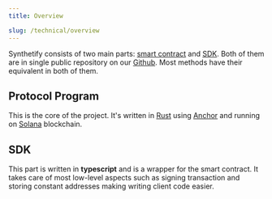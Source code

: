 ```yaml
---
title: Overview 

slug: /technical/overview
---
```


Synthetify consists of two main parts: [smart contract](#protocol-program) and [SDK](#sdk).
Both of them are in single public repository on our [Github](https://github.com/Synthetify/synthetify-protocol).
Most methods have their equivalent in both of them.

## Protocol Program
This is the core of the project. It's written in [Rust](https://www.rust-lang.org/)
using [Anchor](https://project-serum.github.io/anchor/getting-started/introduction.html)
and running on [Solana](https://solana.com/) blockchain.


## SDK
This part is written in **typescript** and is a wrapper for the smart contract.
It takes care of most low-level aspects such as signing transaction and storing constant addresses making writing client code easier.
